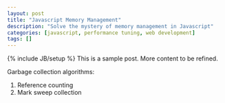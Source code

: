```yaml
---
layout: post
title: "Javascript Memory Management"
description: "Solve the mystery of memory management in Javascript"
categories: [javascript, performance tuning, web development]
tags: []
---
```

{% include JB/setup %}
This is a sample post. More content to be refined.

Garbage collection algorithms:

1. Reference counting
2. Mark sweep collection

